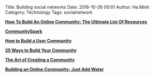 Title: Building social networks
Date: 2016-10-26 00:01
Author: Ha.Minh
Category: Technology
Tags: socialnetwork

**[How To Build An Online Community: The Ultimate List Of Resources](http://www.feverbee.com/2010/01/how-to-build-an-online-community-the-ultimate-list-of-resources.html)**

**[CommunitySpark](http://www.communityspark.com/)**

**[How to Build a User Community](http://headrush.typepad.com/creating_passionate_users/2006/12/how_to_build_a_.html)**

**[25 Ways to Build Your Community](http://www.chrisbrogan.com/25-ways-to-build-your-community/)**

**[The Art of Creating a Community](http://blog.guykawasaki.com/2006/02/the_art_of_crea.html#axzz165byhjtT)**

**[Building an Online Community: Just Add Water](http://www.digital-web.com/articles/building_an_online_community/)**
